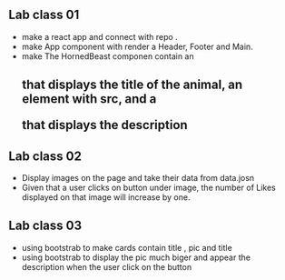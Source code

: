 
## Lab class 01

* make a react app and connect with repo .
* make App component with render a Header, Footer and Main.
* make The HornedBeast componen contain an <h2> that displays the title of the animal, an <img> element with src, and a <p> that displays the description

## Lab class 02

* Display images on the page and take their data from data.josn
* Given that a user clicks on button under image, the number of Likes displayed on that image will increase by one.

## Lab class 03

* using bootstrab to make cards contain title , pic and title 
* using bootstrab to display the pic much biger and appear the description when the user click on the button
